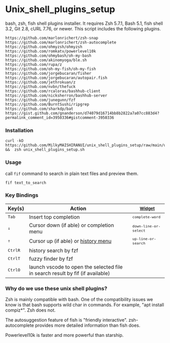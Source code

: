 # Unix_shell_plugins_setup
 bash, zsh, fish shell plugins installer. It requires Zsh 5.7.1, Bash 5.1, fish shell 3.2, Git 2.8, cURL 7.76, or newer. This script includes the following plugins.

    https://github.com/marlonrichert/zsh-snap
    https://github.com/marlonrichert/zsh-autocomplete
    https://github.com/ohmyzsh/ohmyzsh
    https://github.com/romkatv/powerlevel10k
    https://github.com/ohmybash/oh-my-bash
    https://github.com/akinomyoga/ble.sh
    https://github.com/rupa/z
    https://github.com/oh-my-fish/oh-my-fish
    https://github.com/jorgebucaran/fisher
    https://github.com/jorgebucaran/autopair.fish
    https://github.com/jethrokuan/z
    https://github.com/nvbn/thefuck
    https://github.com/rcaloras/bashhub-client
    https://github.com/nicksherron/bashhub-server
    https://github.com/junegunn/fzf
    https://github.com/BurntSushi/ripgrep
    https://github.com/sharkdp/bat
    https://gist.github.com/gnanderson/d74079d16714bb8b2822a7a07cc883d4?permalink_comment_id=3950336#gistcomment-3950336

### Installation
```
curl -kO  https://github.com/MilkyMAISHIRANUI/unix_shell_plugins_setup/raw/main/unix_shell_plugins_setup.sh  &&  zsh unix_shell_plugins_setup.sh
```
### Usage
call `fif` command to search in plain text files and preview them.

`fif text_to_search`
### Key Bindings
| Key(s) | Action | <sub>[Widget](.zshrc)</sub> |
| ------ | ------ | --- |
| <kbd>Tab</kbd> | Insert top completion | <sub>`complete-word`</sub> |
| <kbd>↓</kbd> | Cursor down (if able) or completion menu | <sub>`down-line-or-select`</sub> |
| <kbd>↑</kbd> | Cursor up (if able) or [history menu](#history-menu) | <sub>`up-line-or-search`</sub> |
| <kbd>Ctrl</kbd><kbd>R</kbd> | history search by fzf | <sub> </sub> |
| <kbd>Ctrl</kbd><kbd>T</kbd> | fuzzy finder by fzf | <sub> </sub> |
| <kbd>Ctrl</kbd><kbd>O</kbd> | launch vscode to open the selected file in search result by fif (if available) | <sub> </sub> |

### Why do we use these unix shell plugins?
Zsh is mainly compatible with bash. One of the compatibility issues we know is that bash supports wild char in commands. For example, "apt install compiz*". Zsh does not.

The autosuggestion feature of fish is "friendly interactive". zsh-autocomplete provides more detailed information than fish does.

Powerlevel10k is faster and more powerful than starship.
